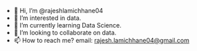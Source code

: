 - 👋 Hi, I’m @rajeshlamichhane04
- 👀 I’m interested in data.
- 🌱 I’m currently learning Data Science.
- 💞️ I’m looking to collaborate on data.
- 📫 How to reach me? email: rajesh.lamichhane04@gmail.com

<!---
rajeshlamichhane04/rajeshlamichhane04 is a ✨ special ✨ repository because its `README.md` (this file) appears on your GitHub profile.
You can click the Preview link to take a look at your changes.
--->
